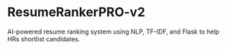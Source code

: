 # ResumeRankerPRO-v2
AI-powered resume ranking system using NLP, TF-IDF, and Flask to help HRs shortlist candidates.
